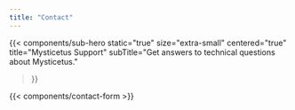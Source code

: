 ```yaml
---
title: "Contact"
---
```


{{< components/sub-hero
	static="true"
	size="extra-small"
	centered="true"
	title="Mysticetus Support"
	subTitle="Get answers to technical questions about Mysticetus."
>}}

{{< components/contact-form >}}